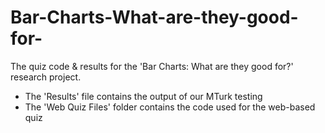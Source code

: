 # Bar-Charts-What-are-they-good-for-
The quiz code &amp; results for the 'Bar Charts: What are they good for?' research project.

- The 'Results' file contains the output of our MTurk testing
- The 'Web Quiz Files' folder contains the code used for the web-based quiz
